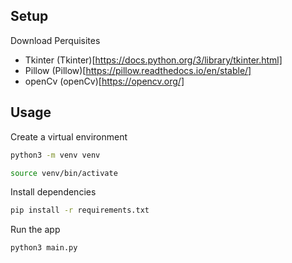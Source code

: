 ## Setup

Download Perquisites

- Tkinter (Tkinter)[https://docs.python.org/3/library/tkinter.html]
- Pillow (Pillow)[https://pillow.readthedocs.io/en/stable/]
- openCv (openCv)[https://opencv.org/]

## Usage

Create a virtual environment

```bash
python3 -m venv venv
```

```bash
source venv/bin/activate
```

Install dependencies

```bash
pip install -r requirements.txt
```

Run the app

```bash
python3 main.py
```

